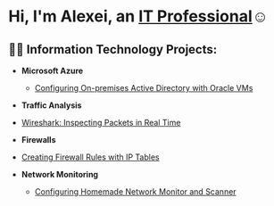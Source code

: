 <h1>Hi, I'm Alexei, an <a href="https://www.linkedin.com/in/lukusleonard/">IT Professional</a>☺</h1>

<h2>👨‍💻 Information Technology Projects:</h2>

- <b>Microsoft Azure</b>
  - [Configuring On-premises Active Directory with Oracle VMs](https://github.com/joshmadakorcc/configure-ad)
  
  
-  <b>Traffic Analysis</b>
  - [Wireshark: Inspecting Packets in Real Time](https://github.com/alexei-leonard.com)
  
-  <b>Firewalls</b>
  - [Creating Firewall Rules with IP Tables](https://github.com/alexei-leonard.com)
  
- <b>Network Monitoring</b>
  - [Configuring Homemade Network Monitor and Scanner ](https://github.com/alexei-leonard.com)
  
  
  



[linkedin]: https://www.linkedin.com/in/lukusleonard/
